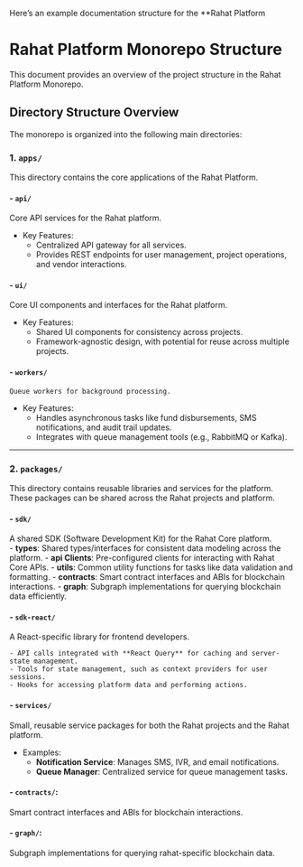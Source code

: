 Here’s an example documentation structure for the **Rahat Platform 
# Rahat Platform Monorepo Structure

This document provides an overview of the project structure in the Rahat Platform Monorepo.

## Directory Structure Overview

The monorepo is organized into the following main directories:

### 1. **`apps/`**  
This directory contains the core applications of the Rahat Platform.

#### - **`api/`**  
   Core API services for the Rahat platform.  
   - Key Features: 
     - Centralized API gateway for all services.
     - Provides REST endpoints for user management, project operations, and vendor interactions.

#### - **`ui/`**  
   Core UI components and interfaces for the Rahat platform.  
   - Key Features:
     - Shared UI components for consistency across projects.
     - Framework-agnostic design, with potential for reuse across multiple projects.

#### - **`workers/`**  
    Queue workers for background processing.  
   - Key Features:
     - Handles asynchronous tasks like fund disbursements, SMS notifications, and audit trail updates.
     - Integrates with queue management tools (e.g., RabbitMQ or Kafka).

---

### 2. **`packages/`**  
This directory contains reusable libraries and services for the platform. These packages can be shared across the Rahat projects and platform.

#### - **`sdk/`**  
  A shared SDK (Software Development Kit) for the Rahat Core platform.  
    - **types**: Shared types/interfaces for consistent data modeling across the platform.
    - **api Clients**: Pre-configured clients for interacting with Rahat Core APIs.
    - **utils**: Common utility functions for tasks like data validation and formatting.
    - **contracts**: Smart contract interfaces and ABIs for blockchain interactions.
    - **graph**: Subgraph implementations for querying blockchain data efficiently.

#### - **`sdk-react/`**  
 A React-specific library for frontend developers.  

    - API calls integrated with **React Query** for caching and server-state management.
    - Tools for state management, such as context providers for user sessions.
    - Hooks for accessing platform data and performing actions.

#### - **`services/`**  
   Small, reusable service packages for both the Rahat projects and the Rahat platform.  
   - Examples:
     - **Notification Service**: Manages SMS, IVR, and email notifications.
     - **Queue Manager**: Centralized service for queue management tasks.

#### - **`contracts/`**: 
Smart contract interfaces and ABIs for blockchain interactions.

#### - **`graph/`**:
 Subgraph implementations for querying rahat-specific blockchain data.
